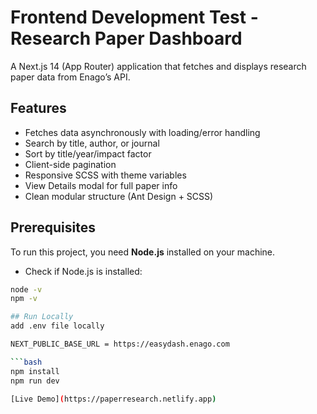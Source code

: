 # Frontend Development Test - Research Paper Dashboard

A Next.js 14 (App Router) application that fetches and displays research paper data from Enago’s API.

## Features
- Fetches data asynchronously with loading/error handling  
- Search by title, author, or journal  
- Sort by title/year/impact factor  
- Client-side pagination  
- Responsive SCSS with theme variables  
- View Details modal for full paper info  
- Clean modular structure (Ant Design + SCSS)

## Prerequisites

To run this project, you need **Node.js** installed on your machine.

- Check if Node.js is installed:

```bash
node -v
npm -v

## Run Locally
add .env file locally 

NEXT_PUBLIC_BASE_URL = https://easydash.enago.com

```bash
npm install
npm run dev

[Live Demo](https://paperresearch.netlify.app)
